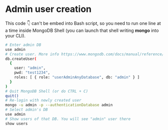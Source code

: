 # Admin user creation

This code 👇 can't be embed into Bash script, so you need to run one line at a time inside MongoDB Shell (you can launch that shell writing **mongo** into your CLI).

```bash
# Enter admin DB
use admin
# Create user. More info https://www.mongodb.com/docs/manual/reference/method/db.createUser/
db.createUser(
  {
    user: "admin",
    pwd: "test1234",
    roles: [ { role: "userAdminAnyDatabase", db: "admin" } ]
  }
)
# Quit MongoDB Shell (or do CTRL + C)
quit()
# Re-login with newly created user
mongo -u admin -p --authenticationDatabase admin
# Select admin's DB
use admin
# Show users of that DB. You will see "admin" user there
show users
```

